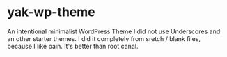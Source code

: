 # yak-wp-theme
An intentional minimalist WordPress Theme
I did not use Underscores and an other starter themes. I did it completely from sretch / blank files, because I like pain. It's better than root canal.
